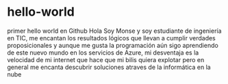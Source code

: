 # hello-world
primer hello world en Github
Hola Soy Monse y soy estudiante de ingeniería en TIC, me encantan los resultados lógicos que llevan a cumplir verdades proposicionales y aunque me gusta la programación
aún sigo aprendiendo de este nuevo mundo en los servicios de Azure, mi desventaja es la velocidad de mi internet que hace que mi bilis quiera explotar pero en general me encanta descubrir soluciones atraves de la informática en la nube
